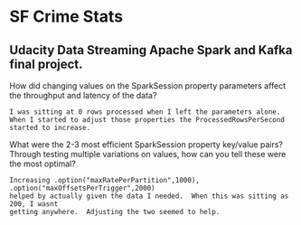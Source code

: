 # SF Crime Stats

## Udacity Data Streaming Apache Spark and Kafka final project.

How did changing values on the SparkSession property parameters affect the throughput and latency of the data?
```
I was sitting at 0 rows processed when I left the parameters alone.  
When I started to adjust those properties the ProcessedRowsPerSecond started to increase.
```
What were the 2-3 most efficient SparkSession property key/value pairs? Through testing multiple variations on values, how can you tell these were the most optimal?
```
Increasing .option("maxRatePerPartition",1000), .option("maxOffsetsPerTrigger",2000) 
helped by actually given the data I needed.  When this was sitting as 200, I wasnt 
getting anywhere.  Adjusting the two seemed to help.
```
